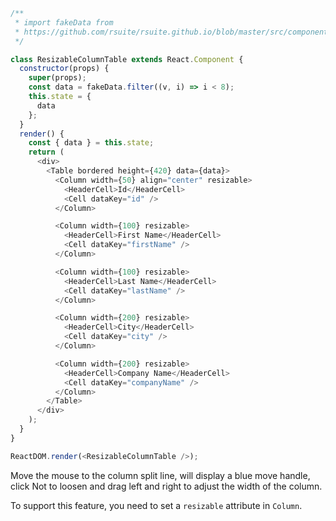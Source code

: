 <!--start-code-->

```js
/**
 * import fakeData from
 * https://github.com/rsuite/rsuite.github.io/blob/master/src/components/table/data/users.js
 */

class ResizableColumnTable extends React.Component {
  constructor(props) {
    super(props);
    const data = fakeData.filter((v, i) => i < 8);
    this.state = {
      data
    };
  }
  render() {
    const { data } = this.state;
    return (
      <div>
        <Table bordered height={420} data={data}>
          <Column width={50} align="center" resizable>
            <HeaderCell>Id</HeaderCell>
            <Cell dataKey="id" />
          </Column>

          <Column width={100} resizable>
            <HeaderCell>First Name</HeaderCell>
            <Cell dataKey="firstName" />
          </Column>

          <Column width={100} resizable>
            <HeaderCell>Last Name</HeaderCell>
            <Cell dataKey="lastName" />
          </Column>

          <Column width={200} resizable>
            <HeaderCell>City</HeaderCell>
            <Cell dataKey="city" />
          </Column>

          <Column width={200} resizable>
            <HeaderCell>Company Name</HeaderCell>
            <Cell dataKey="companyName" />
          </Column>
        </Table>
      </div>
    );
  }
}

ReactDOM.render(<ResizableColumnTable />);
```

<!--end-code-->

Move the mouse to the column split line, will display a blue move handle, click Not to loosen and drag left and right to adjust the width of the column.

To support this feature, you need to set a `resizable` attribute in `Column`.
